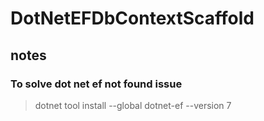 # DotNetEFDbContextScaffold

## notes

### To solve dot net ef not found issue
> dotnet tool install --global dotnet-ef --version 7
